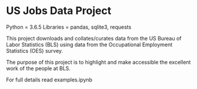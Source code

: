 
# US Jobs Data Project

Python = 3.6.5
Libraries = pandas, sqlite3, requests

This project downloads and collates/curates data from the US Bureau of Labor Statistics (BLS) using data from the Occupational Employment Statistics (OES) survey. 

The purpose of this project is to highlight and make accessible the excellent work of the people at BLS.

For full details read examples.ipynb